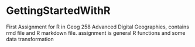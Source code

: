 # GettingStartedWithR
First Assignment for R in Geog 258 Advanced Digital Geographies, contains rmd file and R markdown file. assignment is general R functions and some data transformation
